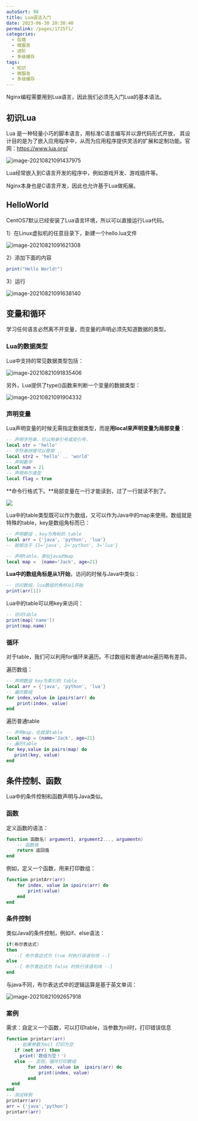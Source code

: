 ```yaml
---
autoSort: 98
title: Lua语法入门
date: 2023-06-30 20:30:40
permalink: /pages/1725f1/
categories: 
  - 后端
  - 微服务
  - 进阶
  - 多级缓存
tags: 
  - 知识
  - 微服务
  - 多级缓存
---
```




Nginx编程需要用到Lua语言，因此我们必须先入门Lua的基本语法。



## 初识Lua

Lua 是一种轻量小巧的脚本语言，用标准C语言编写并以源代码形式开放， 其设计目的是为了嵌入应用程序中，从而为应用程序提供灵活的扩展和定制功能。官网：https://www.lua.org/

![image-20210821091437975](/assets/后端/微服务/进阶/image-20210821091437975.png)



Lua经常嵌入到C语言开发的程序中，例如游戏开发、游戏插件等。

Nginx本身也是C语言开发，因此也允许基于Lua做拓展。



## HelloWorld

CentOS7默认已经安装了Lua语言环境，所以可以直接运行Lua代码。

1）在Linux虚拟机的任意目录下，新建一个hello.lua文件

![image-20210821091621308](/assets/后端/微服务/进阶/image-20210821091621308.png)

2）添加下面的内容

```lua
print("Hello World!")  
```



3）运行

![image-20210821091638140](/assets/后端/微服务/进阶/image-20210821091638140.png)



## 变量和循环

学习任何语言必然离不开变量，而变量的声明必须先知道数据的类型。

### Lua的数据类型

Lua中支持的常见数据类型包括：

![image-20210821091835406](/assets/后端/微服务/进阶/image-20210821091835406.png)

另外，Lua提供了type()函数来判断一个变量的数据类型：

![image-20210821091904332](/assets/后端/微服务/进阶/image-20210821091904332.png)

### 声明变量

Lua声明变量的时候无需指定数据类型，而是**用local来声明变量为局部变量**：

```lua
-- 声明字符串，可以用单引号或双引号，
local str = 'hello'
-- 字符串拼接可以使用 ..
local str2 = 'hello' .. 'world'
-- 声明数字
local num = 21
-- 声明布尔类型
local flag = true
```

**命令行格式下。**局部变量在一行才能读到，过了一行就读不到了。

![](/assets/后端/微服务/进阶/局部变量.png)



Lua中的table类型既可以作为数组，又可以作为Java中的map来使用。数组就是特殊的table，key是数组角标而已：

```lua
-- 声明数组 ，key为角标的 table
local arr = {'java', 'python', 'lua'}
-- 就相当于 {1='java', 2='python', 3='lua'}

-- 声明table，类似java的map
local map =  {name='Jack', age=21}
```

**Lua中的数组角标是从1开始**，访问的时候与Java中类似：

```lua
-- 访问数组，lua数组的角标从1开始
print(arr[1])
```

Lua中的table可以用key来访问：

```lua
-- 访问table
print(map['name'])
print(map.name)
```



### 循环

对于table，我们可以利用for循环来遍历。不过数组和普通table遍历略有差异。

遍历数组：

```lua
-- 声明数组 key为索引的 table
local arr = {'java', 'python', 'lua'}
-- 遍历数组
for index,value in ipairs(arr) do
    print(index, value) 
end
```

遍历普通table

```lua
-- 声明map，也就是table
local map = {name='Jack', age=21}
-- 遍历table
for key,value in pairs(map) do
   print(key, value) 
end
```







## 条件控制、函数

Lua中的条件控制和函数声明与Java类似。

### 函数

定义函数的语法：

```lua
function 函数名( argument1, argument2..., argumentn)
    -- 函数体
    return 返回值
end
```



例如，定义一个函数，用来打印数组：

```lua
function printArr(arr)
    for index, value in ipairs(arr) do
        print(value)
    end
end
```



### 条件控制

类似Java的条件控制，例如if、else语法：

```lua
if(布尔表达式)
then
   --[ 布尔表达式为 true 时执行该语句块 --]
else
   --[ 布尔表达式为 false 时执行该语句块 --]
end

```



与java不同，布尔表达式中的逻辑运算是基于英文单词：

![image-20210821092657918](/assets/后端/微服务/进阶/image-20210821092657918.png)





### 案例

需求：自定义一个函数，可以打印table，当参数为nil时，打印错误信息



```lua
function printarr(arr)
   -- 如果参数为nil 打印为空 
   if (not arr) then
     print('数组为空！')
   else -- 否则，循环打印数组
   		for index, value in  ipairs(arr) do
         	print(index, value)
   		end
  end
end
-- 测试样例 
printarr(arr)
arr = {'java','python'}
printarr(arr)
```

